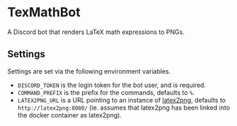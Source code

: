 # TexMathBot
A Discord bot that renders LaTeX math expressions to PNGs.

## Settings
Settings are set via the following environment variables.
- `DISCORD_TOKEN` is the login token for the bot user, and is required.
- `COMMAND_PREFIX` is the prefix for the commands, defaults to `%`.
- `LATEX2PNG_URL` is a URL pointing to an instance of [latex2png](https://github.com/Xtansia/docker-latex2png), defaults to `http://latex2png:8080/` (ie. assumes that latex2png has been linked into the docker container as latex2png).
